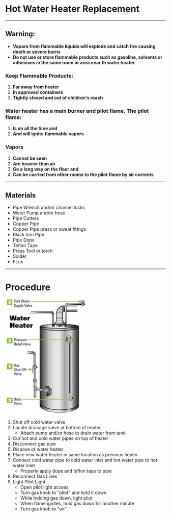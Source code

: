 # Hot Water Heater Replacement
***

## **Warning:**
- **Vapors from flammable liquids will explode and catch fire causing death or severe burns**
- **Do not use or store flammable products such as gasoline, solvents or adhesives in the same room or area near th water heater**

### Keep Flammable Products:
1. **Far away from heater**
2. **In approved containers**
3. **Tightly closed and out of children's reach**

### Water heater has a main burner and pilot flame. The pilot flame:
1. **Is on all the time and**
2. **And will ignite flammable vapors**

### Vapors
1. **Cannot be seen**
2. **Are heavier than air**
3. **Go a long way on the floor and**
4. **Can be carried from other rooms to the pilot flame by air currents**

***

## Materials
- Pipe Wrench and/or channel locks
- Water Pump and/or hose
- Pipe Cutters
- Copper Pipe
- Copper Pipe press or sweat fittngs
- Black Iron Pipe
- Pipe Dope
- Teflon Tape
- Press Tool or torch
- Solder
- FLux

***

# Procedure
![Water Heater Labels](water-heater-shut-down.jpg)
1. Shut off cold water valve
2. Locate drainage valve at bottom of heater
   - Attach pump and/or hose to drain water from tank
3. Cut hot and cold water pipes on top of heater
4. Disconnect gas pipe 
5. Dispose of water heater
6. Place new water heater in same location as previous heater
7. Connect cold water pipe to cold water inlet and hot water pipe to hot water inlet
   - Properly apply dope and teflon tape to pipe
8. Reconnect Gas Lines
9. Light Pilot Light
   - Open pilot light access
   - Turn gas knob to "pilot" and hold it down
   - While holding gas down, light pilot 
   - When flame ignites, hold gas down for another minute
   - Turn gas knob to "on"

